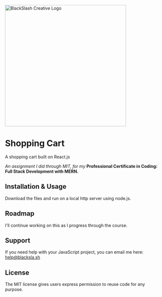 <img src="https://blacksla.sh/github/img/blackslash-logo.svg" alt="BlackSlash Creative Logo" width="400" />

# Shopping Cart
A shopping cart built on React.js

*An assignment I did through MIT, for my* **Professional Certificate in Coding: Full Stack Development with MERN.**

## Installation & Usage
Download the files and run on a local http server using node.js. 

## Roadmap
I'll continue working on this as I progress through the course. 

## Support
If you need help with your JavaScript project, you can email me here: [help@blacksla.sh](mailto:help@blacksla.sh)

## License
The MIT license gives users express permission to reuse code for any purpose. 
